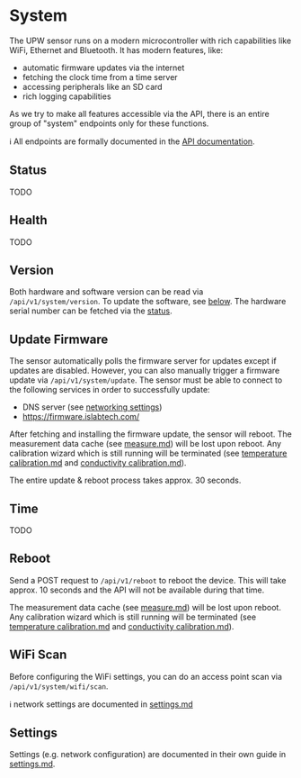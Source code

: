 # System

The UPW sensor runs on a modern microcontroller with rich capabilities like WiFi, Ethernet and Bluetooth. It has modern features, like:
- automatic firmware updates via the internet
- fetching the clock time from a time server
- accessing peripherals like an SD card
- rich logging capabilities

As we try to make all features accessible via the API, there is an entire group of "system" endpoints only for these functions.

:information_source: All endpoints are formally documented in the [API documentation](../openapi.yml).


## Status
TODO

## Health
TODO


## Version
Both hardware and software version can be read via `/api/v1/system/version`. To update the software, see [below](#update-firmware). The hardware serial number can be fetched via the [status](#status).


## Update Firmware
The sensor automatically polls the firmware server for updates except if updates are disabled. However, you can also manually trigger a firmware update via `/api/v1/system/update`. The sensor must be able to connect to the following services in order to successfully update:

- DNS server (see [networking settings](settings.md))
- https://firmware.islabtech.com/

After fetching and installing the firmware update, the sensor will reboot. The measurement data cache (see [measure.md](measure.md)) will be lost upon reboot. Any calibration wizard which is still running will be terminated (see [temperature calibration.md](temperature%20calibration.md) and [conductivity calibration.md](conductivity%20calibration.md)). 

The entire update & reboot process takes approx. 30 seconds.


## Time
TODO

## Reboot
Send a POST request to `/api/v1/reboot` to reboot the device. This will take approx. 10 seconds and the API will not be available during that time.

The measurement data cache (see [measure.md](measure.md)) will be lost upon reboot. Any calibration wizard which is still running will be terminated (see [temperature calibration.md](temperature%20calibration.md) and [conductivity calibration.md](conductivity%20calibration.md)). 


## WiFi Scan
Before configuring the WiFi settings, you can do an access point scan via `/api/v1/system/wifi/scan`.

:information_source: network settings are documented in [settings.md](settings.md)

## Settings
Settings (e.g. network configuration) are documented in their own guide in [settings.md](settings.md).